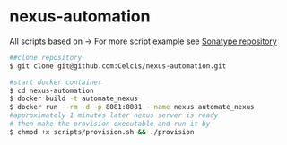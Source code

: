 # nexus-automation
All scripts based on -> 
For more script example see [Sonatype repository](https://github.com/sonatype-nexus-community/nexus-scripting-examples)

```bash
##clone repository
$ git clone git@github.com:Celcis/nexus-automation.git

#start docker container
$ cd nexus-automation
$ docker build -t automate_nexus
$ docker run --rm -d -p 8081:8081 --name nexus automate_nexus
#approximately 1 minutes later nexus server is ready
# then make the provision executable and run it by
$ chmod +x scripts/provision.sh && ./provision
